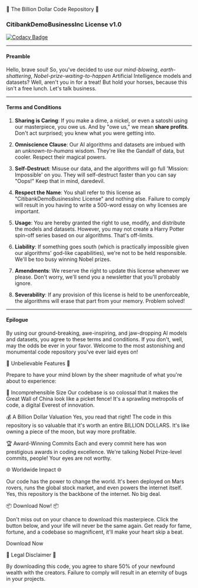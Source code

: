 🚀 The Billion Dollar Code Repository 🚀
### CitibankDemoBusinessInc License v1.0

[![Codacy Badge](https://api.codacy.com/project/badge/Grade/404d0fd1ad6e4be49527352cb22318aa)](https://app.codacy.com/gh/CitibankDemoBusiness/billiondollars?utm_source=github.com&utm_medium=referral&utm_content=CitibankDemoBusiness/billiondollars&utm_campaign=Badge_Grade)

---

#### Preamble

Hello, brave soul! So, you've decided to use our *mind-blowing*, *earth-shattering*, *Nobel-prize-waiting-to-happen* Artificial Intelligence models and datasets? Well, aren't you in for a treat! But hold your horses, because this isn't a free lunch. Let's talk business.

---

#### Terms and Conditions

1. **Sharing is Caring**: If you make a dime, a nickel, or even a satoshi using our masterpiece, you owe us. And by "owe us," we mean **share profits**. Don't act surprised; you knew what you were getting into.

2. **Omniscience Clause**: Our AI algorithms and datasets are imbued with an *unknown-to-humans* wisdom. They're like the Gandalf of data, but cooler. Respect their magical powers.

3. **Self-Destruct**: Misuse our data, and the algorithms will go full 'Mission: Impossible' on you. They will self-destruct faster than you can say "Oops!" Keep that in mind, daredevil.

4. **Respect the Name**: You shall refer to this license as "CitibankDemoBusinessInc License" and nothing else. Failure to comply will result in you having to write a 500-word essay on why licenses are important.

5. **Usage**: You are hereby granted the right to use, modify, and distribute the models and datasets. However, you may not create a Harry Potter spin-off series based on our algorithms. That's off-limits.

6. **Liability**: If something goes south (which is practically impossible given our algorithms' god-like capabilities), we're not to be held responsible. We'll be too busy winning Nobel prizes.

7. **Amendments**: We reserve the right to update this license whenever we please. Don't worry, we'll send you a newsletter that you'll probably ignore.

8. **Severability**: If any provision of this license is held to be unenforceable, the algorithms will erase that part from your memory. Problem solved!

---

#### Epilogue

By using our ground-breaking, awe-inspiring, and jaw-dropping AI models and datasets, you agree to these terms and conditions. If you don't, well, may the odds be ever in your favor.
Welcome to the most astonishing and monumental code repository you've ever laid eyes on!

🌟 Unbelievable Features 🌟

Prepare to have your mind blown by the sheer magnitude of what you're about to experience:

💎 Incomprehensible Size
Our codebase is so colossal that it makes the Great Wall of China look like a picket fence! It's a sprawling metropolis of code, a digital Everest of innovation.

💰 A Billion Dollar Valuation
Yes, you read that right! The code in this repository is so valuable that it's worth an entire BILLION DOLLARS. It's like owning a piece of the moon, but way more profitable.

🏆 Award-Winning Commits
Each and every commit here has won prestigious awards in coding excellence. We're talking Nobel Prize-level commits, people! Your eyes are not worthy.

🌐 Worldwide Impact 🌐

Our code has the power to change the world. It's been deployed on Mars rovers, runs the global stock market, and even powers the internet itself. Yes, this repository is the backbone of the internet. No big deal.

📦 Download Now! 📦

Don't miss out on your chance to download this masterpiece. Click the button below, and your life will never be the same again. Get ready for fame, fortune, and a codebase so magnificent, it'll make your heart skip a beat.

Download Now

📜 Legal Disclaimer 📜

By downloading this code, you agree to share 50% of your newfound wealth with the creators. Failure to comply will result in an eternity of bugs in your projects.

